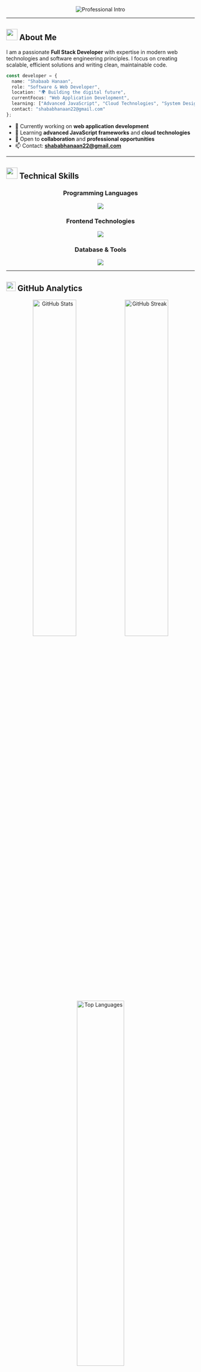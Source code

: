 <!-- Professional Animated Header -->
<div align="center">
  
</div>

<!-- Animated Intro -->
<div align="center">
  <img src="https://readme-typing-svg.herokuapp.com?font=JetBrains+Mono&size=22&duration=3000&pause=1000&color=2563EB&center=true&vCenter=true&width=600&height=70&lines=💼+Professional+Developer;🚀+Building+Scalable+Solutions;⚡+Clean+Code+Enthusiast;🎯+Always+Learning" alt="Professional Intro" />
</div>

---

## <img src="https://media.giphy.com/media/WUlplcMpOCEmTGBtBW/giphy.gif" width="30"> About Me

I am a passionate **Full Stack Developer** with expertise in modern web technologies and software engineering principles. I focus on creating scalable, efficient solutions and writing clean, maintainable code.

```typescript
const developer = {
  name: "Shabaab Hanaan",
  role: "Software & Web Developer",
  location: "🌍 Building the digital future",
  currentFocus: "Web Application Development",
  learning: ["Advanced JavaScript", "Cloud Technologies", "System Design"],
  contact: "shababhanaan22@gmail.com"
};
```

- 🔭 Currently working on **web application development**
- 🌱 Learning **advanced JavaScript frameworks** and **cloud technologies**
- 💼 Open to **collaboration** and **professional opportunities**
- 📫 Contact: **shababhanaan22@gmail.com**

---

## <img src="https://media.giphy.com/media/iY8CRBdQXODJSCERIr/giphy.gif" width="30"> Technical Skills

<div align="center">

### Programming Languages
<img src="https://skillicons.dev/icons?i=php,python,js,c,cpp" />

### Frontend Technologies  
<img src="https://skillicons.dev/icons?i=html,css,bootstrap,jquery" />

### Database & Tools
<img src="https://skillicons.dev/icons?i=mysql,git,vscode,figma" />

</div>

---

## <img src="https://media.giphy.com/media/iY8CRBdQXODJSCERIr/giphy.gif" width="25"> GitHub Analytics

<div align="center">
  <img src="https://github-readme-stats.vercel.app/api?username=shabaabhanaan&show_icons=true&theme=default&bg_color=ffffff&title_color=2563eb&text_color=374151&icon_color=2563eb&border_color=e5e7eb&include_all_commits=true" alt="GitHub Stats" width="48%" />
  <img src="https://github-readme-streak-stats.herokuapp.com/?user=shabaabhanaan&theme=default&background=ffffff&border=e5e7eb&stroke=2563eb" alt="GitHub Streak" width="48%" />
</div>

<div align="center">
  <img src="https://github-readme-stats.vercel.app/api/top-langs/?username=shabaabhanaan&layout=compact&theme=default&bg_color=ffffff&title_color=2563eb&text_color=374151&border_color=e5e7eb" alt="Top Languages" width="50%" />
</div>

<div align="center">
  <img src="https://github-readme-activity-graph.vercel.app/graph?username=shabaabhanaan&theme=minimal&bg_color=ffffff&color=2563eb&line=1d4ed8&point=ffffff&area=true&hide_border=true" width="100%" />
</div>

---

## <img src="https://media.giphy.com/media/QssGEmpkyEOhBCb7e1/giphy.gif" width="25"> Professional Highlights

<div align="center">
  <img src="https://github-profile-trophy.vercel.app/?username=shabaabhanaan&theme=flat&no-frame=true&margin-w=15&row=1&column=6" alt="GitHub Trophies" />
</div>

### 💼 Current Focus
- **Web Application Development** - Building scalable, responsive applications
- **Database Optimization** - Designing efficient data structures
- **Code Quality** - Writing clean, maintainable code
- **Continuous Learning** - Staying updated with latest technologies

### 🚀 Professional Goals
- Contributing to **open-source projects**
- Building **enterprise-level applications**
- Mastering **cloud technologies**
- **Mentoring** junior developers

---

## <img src="https://media.giphy.com/media/LnQjpWaON8nhr21vNW/giphy.gif" width="30"> Let's Connect

<div align="center">

[![LinkedIn](https://img.shields.io/badge/LinkedIn-0A66C2?style=for-the-badge&logo=linkedin&logoColor=white&labelColor=0A66C2)](https://linkedin.com/in/hanaan-fasni)
[![Instagram](https://img.shields.io/badge/Instagram-E4405F?style=for-the-badge&logo=instagram&logoColor=white&labelColor=E4405F)](https://instagram.com/hanaan_fasni)
[![Medium](https://img.shields.io/badge/Medium-12100E?style=for-the-badge&logo=medium&logoColor=white&labelColor=12100E)](https://medium.com/@shababhanaan22)
[![HackerRank](https://img.shields.io/badge/HackerRank-2EC866?style=for-the-badge&logo=hackerrank&logoColor=white&labelColor=2EC866)](https://www.hackerrank.com/shababhanaan)

</div>

<div align="center">
  <img src="https://readme-typing-svg.herokuapp.com?font=Fira+Code&size=16&duration=3000&pause=1500&color=2563EB&center=true&vCenter=true&width=500&lines=💬+Open+to+professional+opportunities;🤝+Let's+collaborate+on+great+projects;📧+Always+ready+to+discuss+tech!" alt="Professional Contact" />
</div>

---

## <img src="https://media.giphy.com/media/W5eoZHPpUx9sapR0eu/giphy.gif" width="25"> Profile Metrics

<div align="center">
  <img src="https://komarev.com/ghpvc/?username=shabaabhanaan&style=for-the-badge&color=2563eb" alt="Profile Views" />
  <img src="https://img.shields.io/github/followers/shabaabhanaan?style=for-the-badge&color=2563eb&labelColor=1e40af" alt="Followers" />
</div>

---

<div align="center">
  <img src="https://capsule-render.vercel.app/api?type=waving&color=0:1d4ed8,100:2563eb&height=120&section=footer"/>
  
  <img src="https://readme-typing-svg.herokuapp.com?font=Fira+Code&size=14&duration=4000&pause=2000&color=2563EB&center=true&vCenter=true&width=400&lines=Thanks+for+visiting!+💼;Let's+build+something+amazing!+🚀" alt="Footer Message" />
</div>

